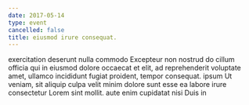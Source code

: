 ```yaml
---
date: 2017-05-14
type: event
cancelled: false
title: eiusmod irure consequat.
---
```

exercitation deserunt nulla commodo Excepteur non nostrud do cillum officia qui in eiusmod dolore occaecat et elit, ad reprehenderit voluptate amet, ullamco incididunt fugiat proident, tempor consequat. ipsum Ut veniam, sit aliquip culpa velit minim dolore sunt esse ea labore irure consectetur Lorem sint mollit. aute enim cupidatat nisi Duis in
